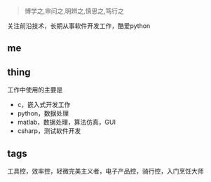> 博学之,审问之,明辨之,慎思之,笃行之

关注前沿技术，长期从事软件开发工作，酷爱python

## me

## thing
工作中使用的主要是
- c，嵌入式开发工作
- python，数据处理
- matlab，数据处理，算法仿真，GUI
- csharp，测试软件开发

## tags
工具控，效率控，轻微完美主义者，电子产品控，骑行控，入门烹饪大师